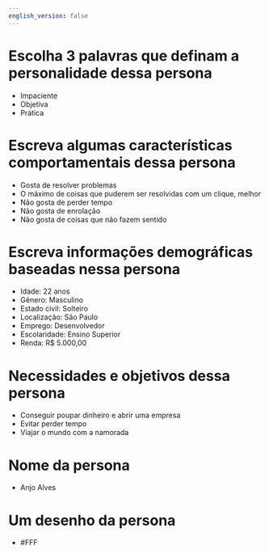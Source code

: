 ```yaml
---
english_version: false
---
```


# Escolha 3 palavras que definam a personalidade dessa persona

- Impaciente
- Objetiva
- Prática

# Escreva algumas características comportamentais dessa persona

- Gosta de resolver problemas
- O máximo de coisas que puderem ser resolvidas com um clique, melhor
- Não gosta de perder tempo
- Não gosta de enrolação
- Não gosta de coisas que não fazem sentido

# Escreva informações demográficas baseadas nessa persona

- Idade: 22 anos
- Gênero: Masculino
- Estado civil: Solteiro
- Localização: São Paulo
- Emprego: Desenvolvedor
- Escolaridade: Ensino Superior
- Renda: R$ 5.000,00

# Necessidades e objetivos dessa persona

- Conseguir poupar dinheiro e abrir uma empresa
- Evitar perder tempo
- Viajar o mundo com a namorada

# Nome da persona

- Anjo Alves

# Um desenho da persona

- #FFF
